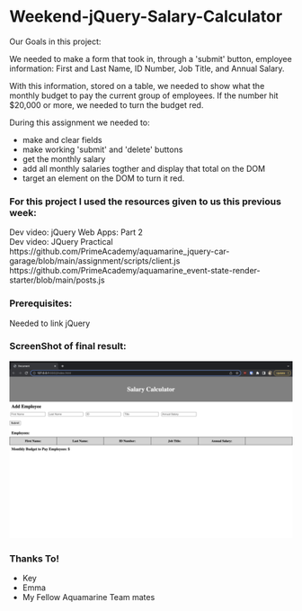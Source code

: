 # Weekend-jQuery-Salary-Calculator

Our Goals in this project:

We needed to make a form that took in, through a 'submit' button, employee information: First and Last Name, ID Number, Job Title, and Annual Salary. 

With this information, stored on a table, we needed to show what the monthly budget to pay the current group of employees. If the number hit $20,000 or more, we needed to turn the budget red.

During this assignment we needed to:
<ul>
  <li>make and clear fields</li>
  <li>make working 'submit' and 'delete' buttons</li> 
  <li>get the monthly salary</li>
  <li>add all monthly salaries togther and display that total on the DOM</li>
  <li>target an element on the DOM to turn it red.</li>
</ul>

<h3>For this project I used the resources given to us this previous week:</h3>
Dev video: jQuery Web Apps: Part 2
<br>
Dev video: JQuery Practical
<br>
https://github.com/PrimeAcademy/aquamarine_jquery-car-garage/blob/main/assignment/scripts/client.js
<br>
https://github.com/PrimeAcademy/aquamarine_event-state-render-starter/blob/main/posts.js

<h3>Prerequisites:</h3>

Needed to link jQuery

<h3>ScreenShot of final result:</h3>

<img width="1400" alt="Screenshot of salary calculator" src="salaryScreenShot.png"/>

<h3>


<h3>Thanks To!</h3>
<ul>
    <li>Key</li>
    <li>Emma</li>
    <li>My Fellow Aquamarine Team mates</li>
</ul>